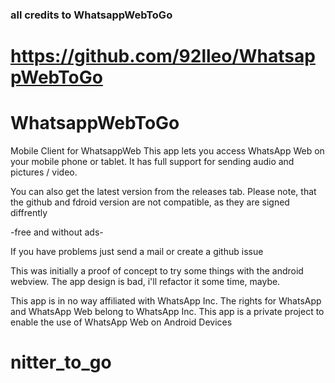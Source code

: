 ### all credits to WhatsappWebToGo

# https://github.com/92lleo/WhatsappWebToGo

# WhatsappWebToGo

Mobile Client for WhatsappWeb
This app lets you access WhatsApp Web on your mobile phone or tablet.
It has full support for sending audio and pictures / video.

You can also get the latest version from the releases tab. Please note, that the github and fdroid version are not compatible, as they are signed diffrently

-free and without ads-

If you have problems just send a mail or create a github issue

This was initially a proof of concept to try some things with the android webview. The app design is bad, i'll refactor it some time, maybe.

This app is in no way affiliated with WhatsApp Inc. The rights for WhatsApp and WhatsApp Web belong to WhatsApp Inc. 
This app is a private project to enable the use of WhatsApp Web on Android Devices
# nitter_to_go
